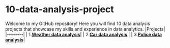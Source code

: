 # 10-data-analysis-project
Welcome to my GitHub repository! Here you will find 10 data analysis projects that showcase my skills and experience in data analytics.
|Projects|
|--------|
| 1.[**Weather data analysis**](https://github.com/Utshav-paudel/10-data-analysis-project/blob/b2f7afd92d587740746c7d699719faf79ccfcd8f/project%2001%20data%20analysis%20of%20weather%20.ipynb)|
| 2.[**Car data analysis**](https://github.com/Utshav-paudel/10-data-analysis-project/blob/98181d8d1f7c19f24dc13f11a25487adcd9f8ae4/project%2002%20data%20analysis%20of%20cars-checkpoint.ipynb) |
| 3.[**Police data analysis**](https://github.com/Utshav-paudel/10-data-analysis-project/blob/413a8cd5abc9199b58ea6b2377224d315ffb31e5/project%2003%20data%20analysis%20of%20police.ipynb)|
